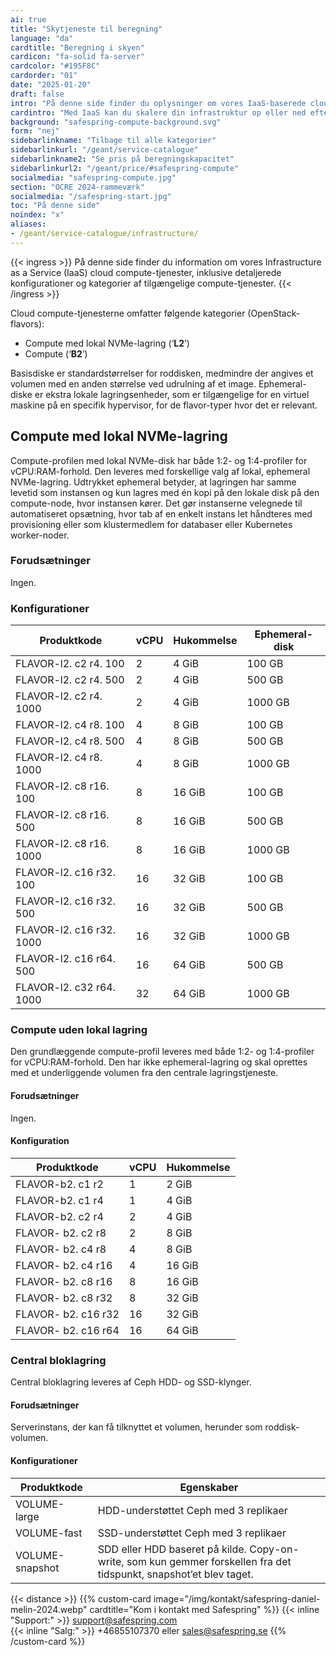 ```yaml
---
ai: true
title: "Skytjeneste til beregning"
language: "da"
cardtitle: "Beregning i skyen"
cardicon: "fa-solid fa-server"
cardcolor: "#195F8C"
cardorder: "01"
date: "2025-01-20"
draft: false
intro: "På denne side finder du oplysninger om vores IaaS-baserede cloud-computetjenester, herunder detaljerede konfigurationer og kategorier af tilgængelige computetjenester."
cardintro: "Med IaaS kan du skalere din infrastruktur op eller ned efter behov."
background: "safespring-compute-background.svg"
form: "nej"
sidebarlinkname: "Tilbage til alle kategorier"
sidebarlinkurl: "/geant/service-catalogue"
sidebarlinkname2: "Se pris på beregningskapacitet"
sidebarlinkurl2: "/geant/price/#safespring-compute"
socialmedia: "safespring-compute.jpg"
section: "OCRE 2024-rammeværk"
socialmedia: "/safespring-start.jpg"
toc: "På denne side"
noindex: "x"
aliases:
- /geant/service-catalogue/infrastructure/
---
```

{{< ingress >}}
På denne side finder du information om vores Infrastructure as a Service (IaaS) cloud compute-tjenester, inklusive detaljerede konfigurationer og kategorier af tilgængelige compute-tjenester.
{{< /ingress >}}

Cloud compute-tjenesterne omfatter følgende kategorier (OpenStack-flavors):

- Compute med lokal NVMe-lagring (‘**L2**’)
- Compute (‘**B2**’)

Basisdiske er standardstørrelser for roddisken, medmindre der angives et volumen med en anden størrelse ved udrulning af et image. Ephemeral-diske er ekstra lokale lagringsenheder, som er tilgængelige for en virtuel maskine på en specifik hypervisor, for de flavor-typer hvor det er relevant.

## Compute med lokal NVMe-lagring

Compute-profilen med lokal NVMe-disk har både 1:2- og 1:4-profiler for vCPU:RAM-forhold. Den leveres med forskellige valg af lokal, ephemeral NVMe-lagring. Udtrykket ephemeral betyder, at lagringen har samme levetid som instansen og kun lagres med én kopi på den lokale disk på den compute-node, hvor instansen kører. Det gør instanserne velegnede til automatiseret opsætning, hvor tab af en enkelt instans let håndteres med provisioning eller som klustermedlem for databaser eller Kubernetes worker-noder.

### Forudsætninger

Ingen.

### Konfigurationer

| Produktkode              | vCPU | Hukommelse | Ephemeral-disk |
| ------------------------ | ---- | ---------- | -------------- |
| FLAVOR-l2. c2 r4. 100    | 2    | 4 GiB      | 100 GB         |
| FLAVOR-l2. c2 r4. 500    | 2    | 4 GiB      | 500 GB         |
| FLAVOR-l2. c2 r4. 1000   | 2    | 4 GiB      | 1000 GB        |
| FLAVOR-l2. c4 r8. 100    | 4    | 8 GiB      | 100 GB         |
| FLAVOR-l2. c4 r8. 500    | 4    | 8 GiB      | 500 GB         |
| FLAVOR-l2. c4 r8. 1000   | 4    | 8 GiB      | 1000 GB        |
| FLAVOR-l2. c8 r16. 100   | 8    | 16 GiB     | 100 GB         |
| FLAVOR-l2. c8 r16. 500   | 8    | 16 GiB     | 500 GB         |
| FLAVOR-l2. c8 r16. 1000  | 8    | 16 GiB     | 1000 GB        |
| FLAVOR-l2. c16 r32. 100  | 16   | 32 GiB     | 100 GB         |
| FLAVOR-l2. c16 r32. 500  | 16   | 32 GiB     | 500 GB         |
| FLAVOR-l2. c16 r32. 1000 | 16   | 32 GiB     | 1000 GB        |
| FLAVOR-l2. c16 r64. 500  | 16   | 64 GiB     | 500 GB         |
| FLAVOR-l2. c32 r64. 1000 | 32   | 64 GiB     | 1000 GB        |

### Compute uden lokal lagring

Den grundlæggende compute-profil leveres med både 1:2- og 1:4-profiler for vCPU:RAM-forhold. Den har ikke ephemeral-lagring og skal oprettes med et underliggende volumen fra den centrale lagringstjeneste.

#### Forudsætninger

Ingen.

#### Konfiguration

| Produktkode         | vCPU | Hukommelse |
| ------------------- | ---- | ---------- |
| FLAVOR-b2. c1 r2    | 1    | 2 GiB      |
| FLAVOR-b2. c1 r4    | 1    | 4 GiB      |
| FLAVOR-b2. c2 r4    | 2    | 4 GiB      |
| FLAVOR- b2. c2 r8   | 2    | 8 GiB      |
| FLAVOR- b2. c4 r8   | 4    | 8 GiB      |
| FLAVOR- b2. c4 r16  | 4    | 16 GiB     |
| FLAVOR- b2. c8 r16  | 8    | 16 GiB     |
| FLAVOR- b2. c8 r32  | 8    | 32 GiB     |
| FLAVOR- b2. c16 r32 | 16   | 32 GiB     |
| FLAVOR- b2. c16 r64 | 16   | 64 GiB     |

### Central bloklagring

Central bloklagring leveres af Ceph HDD- og SSD-klynger.

#### Forudsætninger

Serverinstans, der kan få tilknyttet et volumen, herunder som roddisk-volumen.

#### Konfigurationer

| Produktkode     | Egenskaber                                                                                                   |
| --------------- | ------------------------------------------------------------------------------------------------------------ |
| VOLUME-large    | HDD-understøttet Ceph med 3 replikaer                                                                        |
| VOLUME-fast     | SSD-understøttet Ceph med 3 replikaer                                                                        |
| VOLUME-snapshot | SDD eller HDD baseret på kilde. Copy-on-write, som kun gemmer forskellen fra det tidspunkt, snapshot’et blev taget. |

{{< distance >}}
{{% custom-card image="/img/kontakt/safespring-daniel-melin-2024.webp" cardtitle="Kom i kontakt med Safespring" %}}
{{< inline "Support:" >}} support@safespring.com  
{{< inline "Salg:" >}} +46855107370 eller sales@safespring.se
{{% /custom-card %}}